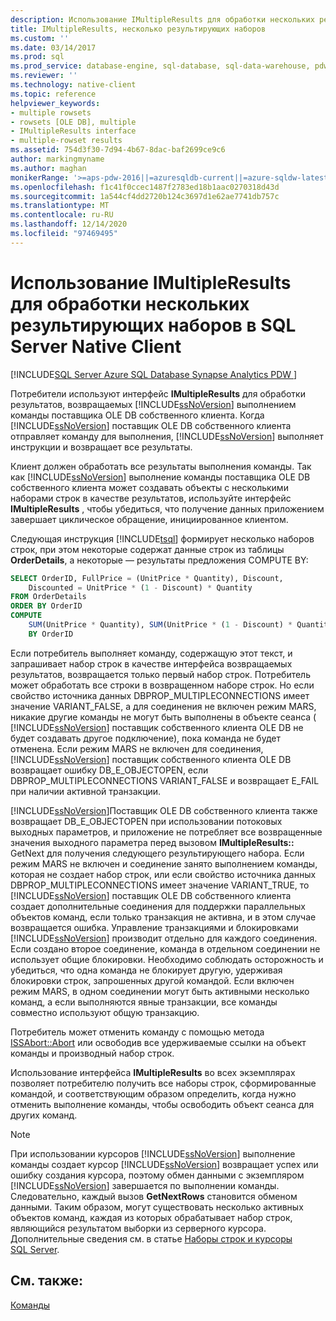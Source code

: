 ```yaml
---
description: Использование IMultipleResults для обработки нескольких результирующих наборов в SQL Server Native Client
title: IMultipleResults, несколько результирующих наборов
ms.custom: ''
ms.date: 03/14/2017
ms.prod: sql
ms.prod_service: database-engine, sql-database, sql-data-warehouse, pdw
ms.reviewer: ''
ms.technology: native-client
ms.topic: reference
helpviewer_keywords:
- multiple rowsets
- rowsets [OLE DB], multiple
- IMultipleResults interface
- multiple-rowset results
ms.assetid: 754d3f30-7d94-4b67-8dac-baf2699ce9c6
author: markingmyname
ms.author: maghan
monikerRange: '>=aps-pdw-2016||=azuresqldb-current||=azure-sqldw-latest||>=sql-server-2016||>=sql-server-linux-2017||=azuresqldb-mi-current'
ms.openlocfilehash: f1c41f0ccec1487f2783ed18b1aac0270318d43d
ms.sourcegitcommit: 1a544cf4dd2720b124c3697d1e62ae7741db757c
ms.translationtype: MT
ms.contentlocale: ru-RU
ms.lasthandoff: 12/14/2020
ms.locfileid: "97469495"
---
```

# <a name="using-imultipleresults-to-process-multiple-result-sets-in-sql-server-native-client"></a>Использование IMultipleResults для обработки нескольких результирующих наборов в SQL Server Native Client
[!INCLUDE[SQL Server Azure SQL Database Synapse Analytics PDW ](../../includes/applies-to-version/sql-asdb-asdbmi-asa-pdw.md)]

  Потребители используют интерфейс **IMultipleResults** для обработки результатов, возвращаемых [!INCLUDE[ssNoVersion](../../includes/ssnoversion-md.md)] выполнением команды поставщика OLE DB собственного клиента. Когда [!INCLUDE[ssNoVersion](../../includes/ssnoversion-md.md)] поставщик OLE DB собственного клиента отправляет команду для выполнения, [!INCLUDE[ssNoVersion](../../includes/ssnoversion-md.md)] выполняет инструкции и возвращает все результаты.  
  
 Клиент должен обработать все результаты выполнения команды. Так как [!INCLUDE[ssNoVersion](../../includes/ssnoversion-md.md)] выполнение команды поставщика OLE DB собственного клиента может создавать объекты с несколькими наборами строк в качестве результатов, используйте интерфейс **IMultipleResults** , чтобы убедиться, что получение данных приложением завершает циклическое обращение, инициированное клиентом.  
  
 Следующая инструкция [!INCLUDE[tsql](../../includes/tsql-md.md)] формирует несколько наборов строк, при этом некоторые содержат данные строк из таблицы **OrderDetails**, а некоторые — результаты предложения COMPUTE BY:  
  
```sql
SELECT OrderID, FullPrice = (UnitPrice * Quantity), Discount,  
    Discounted = UnitPrice * (1 - Discount) * Quantity  
FROM OrderDetails  
ORDER BY OrderID  
COMPUTE  
    SUM(UnitPrice * Quantity), SUM(UnitPrice * (1 - Discount) * Quantity)  
    BY OrderID  
```  
  
 Если потребитель выполняет команду, содержащую этот текст, и запрашивает набор строк в качестве интерфейса возвращаемых результатов, возвращается только первый набор строк. Потребитель может обработать все строки в возвращенном наборе строк. Но если свойство источника данных DBPROP_MULTIPLECONNECTIONS имеет значение VARIANT_FALSE, а для соединения не включен режим MARS, никакие другие команды не могут быть выполнены в объекте сеанса ( [!INCLUDE[ssNoVersion](../../includes/ssnoversion-md.md)] поставщик собственного клиента OLE DB не будет создавать другое подключение), пока команда не будет отменена. Если режим MARS не включен для соединения, [!INCLUDE[ssNoVersion](../../includes/ssnoversion-md.md)] поставщик собственного клиента OLE DB возвращает ошибку DB_E_OBJECTOPEN, если DBPROP_MULTIPLECONNECTIONS VARIANT_FALSE и возвращает E_FAIL при наличии активной транзакции.  
  
 [!INCLUDE[ssNoVersion](../../includes/ssnoversion-md.md)]Поставщик OLE DB собственного клиента также возвращает DB_E_OBJECTOPEN при использовании потоковых выходных параметров, и приложение не потребляет все возвращенные значения выходного параметра перед вызовом **IMultipleResults::** GetNext для получения следующего результирующего набора. Если режим MARS не включен и соединение занято выполнением команды, которая не создает набор строк, или если свойство источника данных DBPROP_MULTIPLECONNECTIONS имеет значение VARIANT_TRUE, то [!INCLUDE[ssNoVersion](../../includes/ssnoversion-md.md)] поставщик OLE DB собственного клиента создает дополнительные соединения для поддержки параллельных объектов команд, если только транзакция не активна, и в этом случае возвращается ошибка. Управление транзакциями и блокировками [!INCLUDE[ssNoVersion](../../includes/ssnoversion-md.md)] производит отдельно для каждого соединения. Если создано второе соединение, команда в отдельном соединении не использует общие блокировки. Необходимо соблюдать осторожность и убедиться, что одна команда не блокирует другую, удерживая блокировки строк, запрошенных другой командой. Если включен режим MARS, в одном соединении могут быть активными несколько команд, а если выполняются явные транзакции, все команды совместно используют общую транзакцию.  
  
 Потребитель может отменить команду с помощью метода [ISSAbort::Abort](../../relational-databases/native-client-ole-db-interfaces/issabort-abort-ole-db.md) или освободив все удерживаемые ссылки на объект команды и производный набор строк.  
  
 Использование интерфейса **IMultipleResults** во всех экземплярах позволяет потребителю получить все наборы строк, сформированные командой, и соответствующим образом определить, когда нужно отменить выполнение команды, чтобы освободить объект сеанса для других команд.  
  
> [!NOTE]  
>  При использовании курсоров [!INCLUDE[ssNoVersion](../../includes/ssnoversion-md.md)] выполнение команды создает курсор [!INCLUDE[ssNoVersion](../../includes/ssnoversion-md.md)] возвращает успех или ошибку создания курсора, поэтому обмен данными с экземпляром [!INCLUDE[ssNoVersion](../../includes/ssnoversion-md.md)] завершается по выполнении команды. Следовательно, каждый вызов **GetNextRows** становится обменом данными. Таким образом, могут существовать несколько активных объектов команд, каждая из которых обрабатывает набор строк, являющийся результатом выборки из серверного курсора. Дополнительные сведения см. в статье [Наборы строк и курсоры SQL Server](../../relational-databases/native-client-ole-db-rowsets/rowsets-and-sql-server-cursors.md).  
  
## <a name="see-also"></a>См. также:  
 [Команды](../../relational-databases/native-client-ole-db-commands/commands.md)  
  
  
